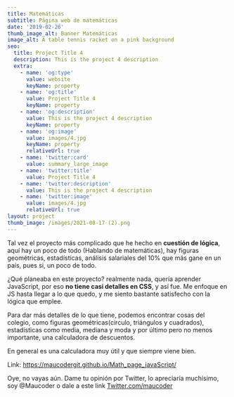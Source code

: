 ```yaml
---
title: Matemáticas
subtitle: Página web de matemáticas
date: '2019-02-26'
thumb_image_alt: Banner Matemáticas
image_alt: A table tennis racket on a pink background
seo:
  title: Project Title 4
  description: This is the project 4 description
  extra:
    - name: 'og:type'
      value: website
      keyName: property
    - name: 'og:title'
      value: Project Title 4
      keyName: property
    - name: 'og:description'
      value: This is the project 4 description
      keyName: property
    - name: 'og:image'
      value: images/4.jpg
      keyName: property
      relativeUrl: true
    - name: 'twitter:card'
      value: summary_large_image
    - name: 'twitter:title'
      value: Project Title 4
    - name: 'twitter:description'
      value: This is the project 4 description
    - name: 'twitter:image'
      value: images/4.jpg
      relativeUrl: true
layout: project
thumb_image: /images/2021-08-17 (2).png
---
```

Tal vez el proyecto más complicado que he hecho en **cuestión de lógica**, aquí hay un poco de todo (Hablando de matemáticas), hay figuras geométricas, estadísticas, análisis salariales del 10% que más gane en un país, pues si, un poco de todo.

¿Qué planeaba en este proyecto? realmente nada, quería aprender JavaScript, por eso **no tiene casi detalles en CSS**, y así fue. Me enfoque en JS hasta llegar a lo que quedo, y me siento bastante satisfecho con la lógica que emplee.

Para dar más detalles de lo que tiene, podemos encontrar cosas del colegio, como figuras geométricas(circulo, triángulos y cuadrados), estadísticas como media, mediana y moda y por último pero no menos importante, una calculadora de descuentos.

En general es una calculadora muy útil y que siempre viene bien.

Link: <https://maucodergit.github.io/Math_page_javaScript/> 

Oye, no vayas aún. Dame tu opinión por Twitter, lo apreciaría muchísimo, soy @Maucoder o dale a este link [Twitter.com/maucoder](Twitter.com/maucoder)
